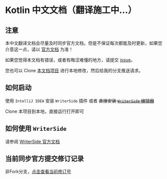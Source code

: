 # Kotlin 中文文档（翻译施工中...）

## 注意

本中文翻译文档会尽量及时同步官方文档，但是不保证每次都能及时更新，如果您介意这一点，请以 [官方文档](https://kotlinlang.org/docs) 为准！

如果您觉得本文档有错误，或者有晦涩难懂的地方，请提交 [issue](https://github.com/T-miracle/kotlin-docs-cn/issues)。

您也可以 Clone [本文档项目](https://github.com/T-miracle/kotlin-docs-cn.git) 进行本地修改，然后给我的分支推送请求。

## 如何启动

使用 `IntelliJ IDEA` 安装 `WriterSide` 插件 或者 ~~直接安装 [`WriterSide` 编辑器](https://www.jetbrains.com/writerside/)~~

Clone 本项目到本地，直接运行打开即可

## 如何使用 `WriterSide`

请参阅 [WriterSide 官方文档](https://www.jetbrains.com/help/writerside/discover-writerside.html)

## 当前同步官方提交修订记录

非Fork分支，[点击查看当前修订号](https://docs.namichong.com/kotlin/translator-says.html#current-commit-id)
